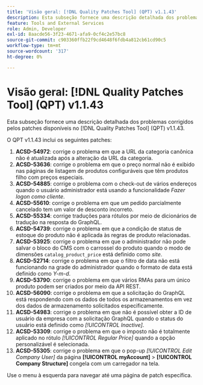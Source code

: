 ```yaml
---
title: 'Visão geral: [!DNL Quality Patches Tool] (QPT) v1.1.43'
description: Esta subseção fornece uma descrição detalhada dos problemas corrigidos pelos patches disponíveis no  [!DNL Quality Patches Tool] (QPT) v1.1.43.
feature: Tools and External Services
role: Admin, Developer
exl-id: 8aacde56-3f23-4671-afa9-0cf4c2e57bc8
source-git-commit: c903360ffb22f9cd4648f6fdb4a812cb61cd90c5
workflow-type: tm+mt
source-wordcount: '317'
ht-degree: 0%

---
```


# Visão geral: [!DNL Quality Patches Tool] (QPT) v1.1.43

Esta subseção fornece uma descrição detalhada dos problemas corrigidos pelos patches disponíveis no [!DNL Quality Patches Tool] (QPT) v1.1.43.

O QPT v1.1.43 inclui os seguintes patches:

1. **ACSD-54972**: corrige o problema em que a URL da categoria canônica não é atualizada após a alteração da URL da categoria.
1. **ACSD-53636**: corrige o problema em que o preço normal não é exibido nas páginas de listagem de produtos configuráveis que têm produtos filho com preços especiais.
1. **ACSD-54885**: corrige o problema com o check-out de vários endereços quando o usuário administrador está usando a funcionalidade *Fazer logon como cliente*.
1. **ACSD-55610**: corrige o problema em que um pedido parcialmente cancelado tem um valor de desconto incorreto.
1. **ACSD-55334**: corrige traduções para rótulos por meio de dicionários de tradução na resposta do GraphQL.
1. **ACSD-54739**: corrige o problema em que a condição de status de estoque do produto não é aplicada às regras de produto relacionadas.
1. **ACSD-53925**: corrige o problema em que o administrador não pode salvar o bloco do CMS com o carrossel do produto quando o modo de dimensões `catalog_product_price` está definido como *site*.
1. **ACSD-52714**: corrige o problema em que o filtro de data não está funcionando na grade do administrador quando o formato de data está definido como *Y-m-d*.
1. **ACSD-53790**: corrige o problema em que vários RMAs para um único produto podem ser criados por meio da API REST.
1. **ACSD-56090**: corrige o problema em que a solicitação do GraphQL está respondendo com os dados de todos os armazenamentos em vez dos dados de armazenamento solicitados especificamente.
1. **ACSD-54983**: corrige o problema em que não é possível obter a ID de usuário da empresa com a solicitação GraphQL quando o status do usuário está definido como *[!UICONTROL Inactive]*.
1. **ACSD-53309**: corrige o problema em que o imposto não é totalmente aplicado no rótulo *[!UICONTROL Regular Price]* quando a opção personalizável é selecionada.
1. **ACSD-55305**: corrige o problema em que o pop-up *[!UICONTROL Edit Company User]* da página **[!UICONTROL myAccount]** > **[!UICONTROL Company Structure]** congela com um carregador na tela.

Use o menu à esquerda para navegar até uma página de patch específica.

